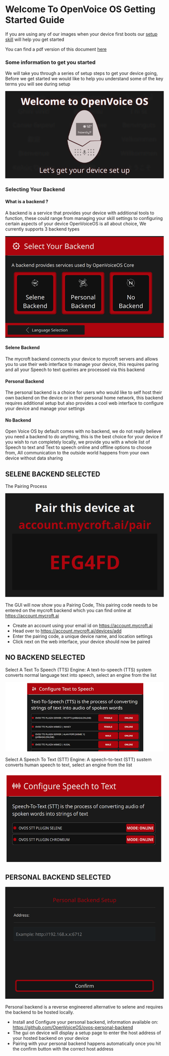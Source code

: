 # Welcome To OpenVoice OS Getting Started Guide

If you are using any of our images when your device first boots our [setup skill](https://github.com/OpenVoiceOS/skill-ovos-setup) will help you get started 

You can find a pdf version of this document [here](https://github.com/OpenVoiceOS/ovos_assets/raw/master/printables/device-getting-started-guide.pdf)

### Some information to get you started
We will take you through a series of setup steps to get your device going, Before we get started we would like to help you understand some of the key terms you will see during setup

![Welcome Scree](https://github.com/OpenVoiceOS/ovos_assets/raw/master/Images/welcome-screen.png)

### Selecting Your Backend

#### What is a backend ?
A backend is a service that provides your device with additional tools to function, these could range from managing your skill settings to configuring certain aspects of your device OpenVoiceOS is all about choice,  We currently supports 3 backend types

![Select Backend](https://github.com/OpenVoiceOS/ovos_assets/raw/master/Images/select-backend.png)

#### Selene Backend
The mycroft backend connects your device to mycroft servers and allows you to use their web interface to manage your device, this requires paring and all your Speech to text queiries are processed via this backend

#### Personal Backend
The personal backend is a choice for users who would like to self host their own backend on the device or in their personal home network, this backend requires additional setup but also provides a cool web interface to configure your device and manage your settings

#### No Backend
Open Voice OS by default comes with no backend, we do not really believe you need a backend to do anything, this is the best choice for
your device if you wish to run completely locally, we provide you with a whole list of Speech to text and Text to speech online and offline options to choose from, All communication to the outside world happens from your own device without data sharing

## SELENE BACKEND SELECTED ##

The Pairing Process

![Selene](https://github.com/OpenVoiceOS/ovos_assets/raw/master/Images/selene.png)

The GUI will now show you a Pairing Code, This pairing code needs to be entered on the mycroft backend which you can find online at https://account.mycroft.ai

- Create an account using your email id on https://account.mycroft.ai
- Head over to https://account.mycroft.ai/devices/add
- Enter the pairing code, a unique device name, and location settings
- Click next on the web interface, your device should now be paired

## NO BACKEND SELECTED ##

Select A Text To Speech (TTS) Engine: A text-to-speech (TTS) system converts normal language text into speech, select an engine from the list

![TTS](https://github.com/OpenVoiceOS/ovos_assets/raw/master/Images/tts.png)

Select A Speech To Text (STT) Engine: A speech-to-text (STT) sustem converts human speech to text, select an engine from the list

![STT](https://github.com/OpenVoiceOS/ovos_assets/raw/master/Images/stt.png)

## PERSONAL BACKEND SELECTED ##

![Personal Backend](https://github.com/OpenVoiceOS/ovos_assets/raw/master/Images/personal-backend.png)

Personal backend is a reverse engineered alternative to selene and requires the backend to be hosted locally.

- Install and Configure your personal backend, information available on: https://github.com/OpenVoiceOS/ovos-personal-backend
- The gui on device will display a setup page to enter the host address of your hosted backend on your device
- Pairing with your personal backend happens automatically once you hit the confirm button with the correct host address
